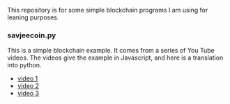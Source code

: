 This repository is for some simple blockchain programs I am using for leaning purposes.

### savjeecoin.py

This is a simple blockchain example. It comes from a series of You Tube videos. The videos give the example in Javascript, and here is a translation into python.

- [video 1](https://www.youtube.com/watch?v=zVqczFZr124)
- [video 2](https://www.youtube.com/watch?v=zVqczFZr124)
- [video 3](https://www.youtube.com/watch?v=fRV6cGXVQ4I)

